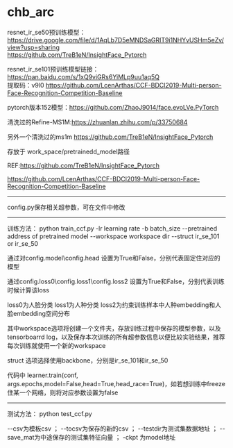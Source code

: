 # chb_arc

resnet_ir_se50预训练模型：https://drive.google.com/file/d/1AqLb7D5eMNDSaGRIT9i1NHYvUSHm5eZv/view?usp=sharing  
https://github.com/TreB1eN/InsightFace_Pytorch

resnet_ir_se101预训练模型链接：https://pan.baidu.com/s/1xQ9viGRs6YiMLp9uu1aq5Q   
提取码：v9l0   https://github.com/LcenArthas/CCF-BDCI2019-Multi-person-Face-Recognition-Competition-Baseline

pytorch版本152模型：https://github.com/ZhaoJ9014/face.evoLVe.PyTorch

清洗过的Refine-MS1M:https://zhuanlan.zhihu.com/p/33750684

另外一个清洗过的ms1m https://github.com/TreB1eN/InsightFace_Pytorch

存放于
work_space/pretrainedd_model路径

REF:https://github.com/TreB1eN/InsightFace_Pytorch

https://github.com/LcenArthas/CCF-BDCI2019-Multi-person-Face-Recognition-Competition-Baseline
 
 
--------------------------------------------------------------------------------------------------------

config.py保存相关超参数，可在文件中修改

---------------------------------------------------------------------------------------------------------

训练方法：
python train_ccf.py -lr learning rate -b batch_size --pretrained address of pretrained model --workspace workspace dir --struct ir_se_101 or ir_se_50

通过对config.model\config.head 设置为True和False，分别代表固定住对应的模型

通过config.loss0\config.loss1\config.loss2 设置为True和False，分别代表训练时候计算该loss

loss0为人脸分类 loss1为人种分类 loss2为约束训练样本中人种embedding和人脸embedding空间分布

其中workspace选项将创建一个文件夹，存放训练过程中保存的模型参数，以及tensorboarrd log，以及保存本次训练的所有超参数信息以便比较实验结果，推荐每次训练就使用一个新的workspace

struct 选项选择使用backbone，分别是ir_se_101和ir_se_50

代码中
learner.train(conf, args.epochs,model=False,head=True,head_race=True)，如若想训练中freeze住某一个网络，则将对应参数设置为false

---------------------------------------------------------------------------------------------------------
测试方法：
python test_ccf.py

--csv为模板csv   ；
--tocsv为保存的新的csv  ；
--testdir为测试集数据地址  ；
--save_mat为中途保存的测试集特征向量  ；
-ckpt 为model地址

